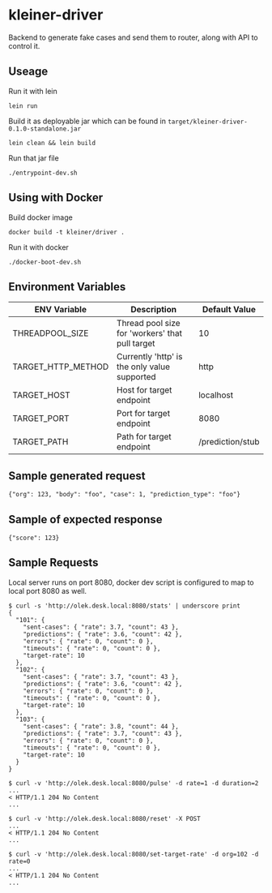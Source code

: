 # kleiner-driver
Backend to generate fake cases and send them to router, along with API to control it.

## Useage

Run it with lein

    lein run

Build it as deployable jar which can be found in `target/kleiner-driver-0.1.0-standalone.jar`

    lein clean && lein build

Run that jar file

    ./entrypoint-dev.sh


## Using with Docker

Build docker image

    docker build -t kleiner/driver .

Run it with docker

    ./docker-boot-dev.sh

## Environment Variables
| ENV Variable            | Description                                      | Default Value    |
|-------------------------|--------------------------------------------------|------------------|
| THREADPOOL_SIZE         | Thread pool size for 'workers' that pull target  | 10               |
| TARGET_HTTP_METHOD      | Currently 'http' is the only value supported     | http             |
| TARGET_HOST             | Host for target endpoint                         | localhost        |
| TARGET_PORT             | Port for target endpoint                         | 8080             |
| TARGET_PATH             | Path for target endpoint                         | /prediction/stub |

## Sample generated request

    {"org": 123, "body": "foo", "case": 1, "prediction_type": "foo"}

## Sample of expected response

    {"score": 123}


## Sample Requests
Local server runs on port 8080, docker dev script is configured to map to local port 8080 as well.
```
$ curl -s 'http://olek.desk.local:8080/stats' | underscore print
{
  "101": {
    "sent-cases": { "rate": 3.7, "count": 43 },
    "predictions": { "rate": 3.6, "count": 42 },
    "errors": { "rate": 0, "count": 0 },
    "timeouts": { "rate": 0, "count": 0 },
    "target-rate": 10
  },
  "102": {
    "sent-cases": { "rate": 3.7, "count": 43 },
    "predictions": { "rate": 3.6, "count": 42 },
    "errors": { "rate": 0, "count": 0 },
    "timeouts": { "rate": 0, "count": 0 },
    "target-rate": 10
  },
  "103": {
    "sent-cases": { "rate": 3.8, "count": 44 },
    "predictions": { "rate": 3.7, "count": 43 },
    "errors": { "rate": 0, "count": 0 },
    "timeouts": { "rate": 0, "count": 0 },
    "target-rate": 10
  }
}

$ curl -v 'http://olek.desk.local:8080/pulse' -d rate=1 -d duration=2
...
< HTTP/1.1 204 No Content
...

$ curl -v 'http://olek.desk.local:8080/reset' -X POST
...
< HTTP/1.1 204 No Content
...

$ curl -v 'http://olek.desk.local:8080/set-target-rate' -d org=102 -d rate=0
...
< HTTP/1.1 204 No Content
...

```
